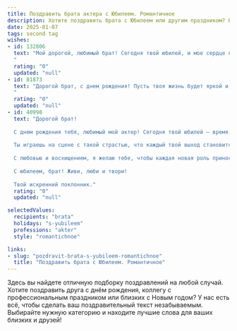 ```yaml
---
title: Поздравить брата актера с Юбилеем. Романтичное
description: Хотите поздравить брата с Юбилеем или другим праздником? Наш ИИ создаст незабываемое поздравление, а вы обязательно выделитесь среди других.  
date: 2025-01-07
tags: second tag
wishes:
- id: 132806
  text: "Мой дорогой, любимый брат! Сегодня твой юбилей, и мое сердце переполняет гордость и нежность.  Ты – удивительный актер,  твоя игра – это вихрь эмоций,  волна чувств,  захватывающий спектакль жизни.  Пусть сцена всегда  будет твоим верным другом, а зрительный зал –  океаном  обожания.  Пусть  каждая роль  раскрывает в тебе новые грани таланта,  каждая встреча  приносит радость,  а каждая минута жизни  наполнена счастьем и любовью. С юбилеем, мой драгоценный!
  "
  rating: "0"
  updated: "null"
- id: 81873
  text: "Дорогой брат, с днем рождения! Пусть твоя жизнь будет яркой и многогранной, как спектакль, полный страсти, волшебства и неповторимых образов. Желаю тебе всегда находить вдохновение в каждом новом дне, покорять новые вершины мастерства и дарить зрителям незабываемые эмоции!
  "
  rating: "0"
  updated: "null"
- id: 40998
  text: "Дорогой брат!
  
  С днем рождения тебя, любимый мой актер! Сегодня твой юбилей – время, когда светит яркая звезда на твоем жизненном небосводе. Пусть каждый новый день наполняется вдохновением, а сцена жизни дарит тебе самые лучшие роли.
  
  Ты играешь на сцене с такой страстью, что каждый твой выход становится волшебством. Я восхищаюсь твоей смелостью и талантом, которые зажигают сердца зрителей. Пусть в твоем артистическом пути будет больше ярких премьер, запоминающихся образов и аплодисментов, которые будут звучать только для тебя.
  
  С любовью и восхищением, я желаю тебе, чтобы каждая новая роль приносила радость, а жизнь складывалась в прекрасный сценарий, полный счастья и гармонии. Будь смелым, оставайся верным своему искусству и уверенно иди к своей мечте!
  
  С юбилеем, брат! Живи, люби и твори!
  
  Твой искренний поклонник."
  rating: "0"
  updated: "null"

selectedValues:
  recipients: "brata"
  holidays: "s-yubileem"
  professions: "akter"
  style: "romantichnoe"

links:
- slug: "pozdravit-brata-s-yubileem-romantichnoe"
  title: "Поздравить брата с Юбилеем. Романтичное"
---
```


Здесь вы найдете отличную подборку поздравлений на любой случай.
Хотите поздравить друга с днём рождения, коллегу с профессиональным праздником или близких с Новым годом? У нас есть всё, чтобы сделать ваш поздравительный текст незабываемым. Выбирайте нужную категорию и находите лучшие слова для ваших близких и друзей!

